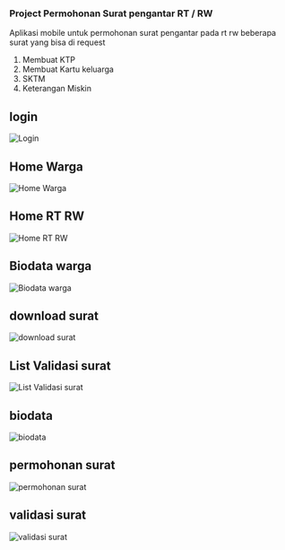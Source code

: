 ### Project Permohonan Surat pengantar RT / RW


Aplikasi mobile untuk permohonan surat pengantar pada rt rw
beberapa surat yang bisa di request

1. Membuat KTP
2. Membuat Kartu keluarga
3. SKTM
4. Keterangan Miskin

## login
![Login](https://github.com/deniace/surat_android/blob/master/screenshoot/login.png "Login")
## Home Warga
![Home Warga](https://github.com/deniace/surat_android/blob/master/screenshoot/home-warga.png "Home Warga")
## Home RT RW
![Home RT RW](https://github.com/deniace/surat_android/blob/master/screenshoot/home-rt-rw.png "Home RT RW")
## Biodata warga
![Biodata warga](https://github.com/deniace/surat_android/blob/master/screenshoot/biodata-warga.png "Biodata warga")
## download surat
![download surat](https://github.com/deniace/surat_android/blob/master/screenshoot/download-surat.png "download surat")
## List Validasi surat
![List Validasi surat](https://github.com/deniace/surat_android/blob/master/screenshoot/list-validasi-surat.png "List Validasi surat")
## biodata
![biodata](https://github.com/deniace/surat_android/blob/master/screenshoot/list-biodata.png "biodata")
## permohonan surat
![permohonan surat](https://github.com/deniace/surat_android/blob/master/screenshoot/permohonan-surat.png "permohonan surat")
## validasi surat
![validasi surat](https://github.com/deniace/surat_android/blob/master/screenshoot/validasi-surat.png "validasi surat")